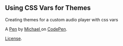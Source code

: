 Using CSS Vars for Themes
-------------------------
Creating themes for a custom audio player with css vars

A [Pen](https://codepen.io/ArchangeI/pen/jLyOoz) by [Michael ](http://codepen.io/ArchangeI) on [CodePen](http://codepen.io/).

[License](https://codepen.io/ArchangeI/pen/jLyOoz/license).